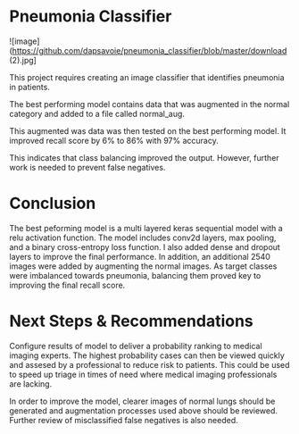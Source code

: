 # Pneumonia Classifier

![image](https://github.com/dapsavoie/pneumonia_classifier/blob/master/download (2).jpg]

This project requires creating an image classifier that identifies pneumonia in patients. 

The best performing model contains data that was augmented in the normal category and added to a file called normal_aug.

This augmented was data was then tested on the best performing model. It improved recall score by 6% to 86% with 97% accuracy.

This indicates that class balancing improved the output. However, further work is needed to prevent false negatives.

# Conclusion

The best peforming model is a multi layered keras sequential model with a relu activation function. The model includes conv2d layers, max pooling, and a binary cross-entropy loss function. I also added dense and dropout layers to improve the final performance. In addition, an additional 2540 images were added by augmenting the normal images. As target classes were imbalanced towards pneumonia, balancing them proved key to improving the final recall score.

# Next Steps & Recommendations

Configure results of model to deliver a probability ranking to medical imaging experts. The highest probability cases can then be viewed quickly and assesed by a professional to reduce risk to patients. This could be used to speed up triage in times of need where medical imaging professionals are lacking. 

In order to improve the model, clearer images of normal lungs should be generated and augmentation processes used above should be reviewed. Further review of misclassified false negatives is also needed.


